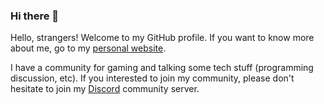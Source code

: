 ### Hi there 👋

Hello, strangers! Welcome to my GitHub profile. If you want to know more about me, go to my [personal website](https://www.sleepnov4.my.id).

I have a community for gaming and talking some tech stuff (programming discussion, etc). If you interested to join my community, please don't hesitate to join my [Discord](https://discord.gg/4U4k6bW) community server.
